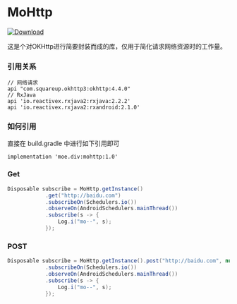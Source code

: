 # MoHttp
[ ![Download](https://api.bintray.com/packages/linmo789/MoUtils/MoHttp/images/download.svg) ](https://bintray.com/linmo789/MoUtils/MoHttp/_latestVersion)

这是个对OKHttp进行简要封装而成的库，仅用于简化请求网络资源时的工作量。

### 引用关系

```
// 网络请求
api "com.squareup.okhttp3:okhttp:4.4.0"
// RxJava
api 'io.reactivex.rxjava2:rxjava:2.2.2'
api 'io.reactivex.rxjava2:rxandroid:2.1.0'
```


### 如何引用

直接在 build.gradle 中进行如下引用即可

```
implementation 'moe.div:mohttp:1.0'
```

### Get

```java
Disposable subscribe = MoHttp.getInstance()
            .get("http://baidu.com")
            .subscribeOn(Schedulers.io())
            .observeOn(AndroidSchedulers.mainThread())
            .subscribe(s -> {
                Log.i("mo--", s);
            });
```


### POST

```java
Disposable subscribe = MoHttp.getInstance().post("http://baidu.com", null)
            .subscribeOn(Schedulers.io())
            .observeOn(AndroidSchedulers.mainThread())
            .subscribe(s -> {
                Log.i("mo--", s);
            });
```
